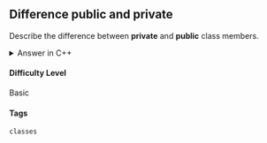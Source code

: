 ## Difference public and private

Describe the difference between **private** and **public** class members.

<details>
<summary>Answer in C++</summary>
<br/>

> A public member is accessible from anywhere outside the class but within a program. On the contrary, a private member variable or function cannot be accessed, or even viewed from outside the class.

</details>

#### Difficulty Level

Basic

#### Tags

`classes`
